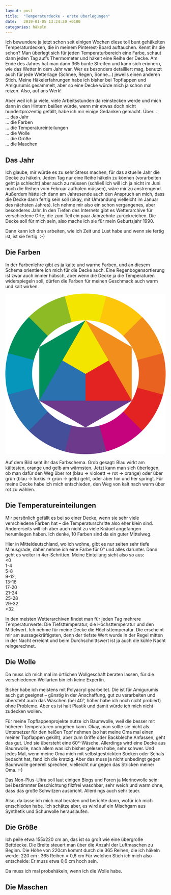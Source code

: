 ```yaml
---
layout: post
title:  "Temperaturdecke - erste Überlegungen"
date:   2019-01-05 13:24:20 +0100
categories: häkeln
---
```

Ich bewundere ja jetzt schon seit einigen Wochen diese toll bunt gehäkelten Temperaturdecken, die in meinem Pinterest-Board auftauchen. Kennt ihr die schon? Man überlegt sich für jeden Temperaturbereich eine Farbe, schaut dann jeden Tag auf’s Thermometer und häkelt eine Reihe der Decke. Am Ende des Jahres hat man dann 365 bunte Streifen und kann sich erinnern, wie das Wetter in dem Jahr war. Wer es besonders detailliert mag, benutzt auch für jede Wetterlage (Schnee, Regen, Sonne…) jeweils einen anderen Stich. 
Meine Häkelerfahrungen habe ich bisher bei Topflappen und Amigurumis gesammelt, aber so eine Decke würde mich ja schon mal reizen. Also, auf ans Werk! 

Aber weil ich ja viele, viele Arbeitsstunden da reinstecken werde und mich dann in den Hintern beißen würde, wenn mir etwas doch nicht hundertprozentig gefällt, habe ich mir einige Gedanken gemacht. Über…  
… das Jahr  
… die Farben  
… die Temperatureinteilungen  
… die Wolle  
… die Größe  
… die Maschen


## Das Jahr

Ich glaube, mir würde es zu sehr Stress machen, für das aktuelle Jahr die Decke zu häkeln. Jeden Tag nur eine Reihe häkeln zu können (vorarbeiten geht ja schlecht) aber auch zu müssen (schließlich will ich ja nicht im Juni noch die Reihen vom Februar aufholen müssen), wäre mir zu anstrengend. Außerdem hätte ich dann am Jahresende auch den Anspruch an mich, dass die Decke dann fertig sein soll (okay, mit Umrandung vielleicht im Januar des nächsten Jahres). 
Ich nehme mir also ein schon vergangenes, aber besonderes Jahr. In den Tiefen des Internets gibt es Wetterarchive für verschiedene Orte, die zum Teil ein paar Jahrzehnte zurückreichen. Die Decke soll für mich sein, also mache ich sie für mein Geburtsjahr 1990. 

Dann kann ich dran arbeiten, wie ich Zeit und Lust habe und wenn sie fertig ist, ist sie fertig. :-)


## Die Farben

In der Farbenlehre gibt es ja kalte und warme Farben, und an diesem Schema orientiere ich mich für die Decke auch. Eine Regenbogensortierung ist zwar auch immer hübsch, aber wenn die Decke ja die Temperaturen widerspiegeln soll, dürfen die Farben für meinen Geschmack auch warm und kalt wirken. 

![Farbkreis nach Johannes Itten](/assets/Farbkreis_Itten_1961.svg)

Auf dem Bild seht ihr das Farbschema. Grob gesagt: Blau wirkt am kältesten, orange und gelb am wärmsten. Jetzt kann man sich überlegen, ob man dafür den Weg über rot (blau &rarr; violoett &rarr; rot &rarr; orange) oder über grün (blau &rarr; türkis &rarr; grün &rarr; gelb) geht, oder aber hin und her springt. Für meine Decke habe ich mich entschieden, den Weg von kalt nach warm über rot zu wählen.


## Die Temperatureinteilungen

Mir persönlich gefällt es bei so einer Decke, wenn sie sehr viele verschiedene Farben hat – die Temperaturschritte also eher klein sind. Andererseits will ich aber auch nicht zu viele Knäuel angefangen herumliegen haben. Ich denke, 10 Farben sind da ein guter Mittelweg. 

Hier in Mitteldeutschland, wo ich wohne, gibt es nur selten sehr tiefe Minusgrade, daher nehme ich eine Farbe für 0° und alles darunter. Dann geht es weiter in 4er-Schritten. Meine Einteilung sieht also so aus:  
<0  
1-4  
5-8  
9-12,  
13-16  
17-20  
21-24  
25-28  
29-32  
&gt;32  

In den meisten Wetterarchiven findet man für jeden Tag mehrere Temperaturwerte: Die Tiefsttemperatur, die Höchsttemperatur und den Mittelwert. 
Ich nehme für meine Decke die Höchsttemperatur. Die erscheint mir am aussagekräftigsten, denn der tiefste Wert wurde in der Regel mitten in der Nacht erreicht und beim Durchschnittswert ist ja auch die kühle Nacht reingerechnet.


## Die Wolle

Da muss ich mich mal im örtlichen Wollgeschäft beraten lassen, für die verschiedenen Wollarten bin ich keine Expertin. 

Bisher habe ich meistens mit Polyacryl gearbeitet. Die ist für Amigurumis auch gut geeignet – günstig in der Anschaffung, gut zu verarbeiten und übersteht auch das Waschen (bei 40°, höher habe ich noch nicht probiert) ohne Probleme. Aber es ist halt Plastik und damit würde ich mich nicht zudecken wollen.

Für meine Topflappenprojekte nutze ich Baumwolle, weil die besser mit höheren Temperaturen umgehen kann. Okay, man sollte sie nicht als Untersetzer für den heißen Topf nehmen (so hat meine Oma mal einen meiner Topflappen gekillt), aber zum Griffe oder Backbleche Anfassen, geht das gut. Und sie übersteht eine 60°-Wäsche. Allerdings wird eine Decke aus Baumwolle, nach allem was ich bisher gelesen habe, sehr schwer. Und jedes Mal, wenn meine Oma mich mit selbstgestrickten Socken oder Schals bedacht hat, fand ich die kratzig. Aber das muss ja nicht unbedingt gegen Baumwolle generell sprechen, vielleicht nur gegen das Stricken meiner Oma. :-) 

Das Non-Plus-Ultra soll laut einigen Blogs und Foren ja Merinowolle sein: bei bestimmter Beschichtung filzfrei waschbar, sehr weich und warm ohne, dass das große Schwitzen ausbricht. Allerdings auch sehr teuer. 

Also, da lasse ich mich mal beraten und berichte dann, wofür ich mich entschieden habe. Ich schätze aber, es wird auf ein Mischgarn aus Synthetik und Schurwolle herauslaufen. 


## Die Größe

Ich peile etwa 155x220 cm an, das ist so groß wie eine übergroße Bettdecke. Die Breite steuert man über die Anzahl der Luftmaschen zu Beginn. Die Höhe von 220cm kommt durch die 365 Reihen, die ich häkeln werde. 
220 cm : 365 Reihen = 0,6 cm
Für welchen Stich ich mich also entscheide: Er muss etwa 0,6 cm hoch sein. 

Da muss ich mal probehäkeln, wenn ich die Wolle habe. 


## Die Maschen